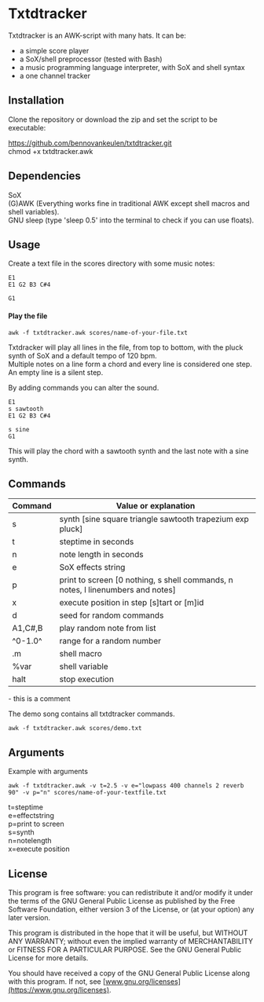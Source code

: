 # Txtdtracker
Txtdtracker is an AWK-script with many hats. It can be:
* a simple score player
* a SoX/shell preprocessor (tested with Bash)
* a music programming language interpreter, with SoX and shell syntax
* a one channel tracker


## Installation
Clone the repository or download the zip and set the script to be executable:

https://github.com/bennovankeulen/txtdtracker.git  
chmod +x txtdtracker.awk

## Dependencies
SoX  
(G)AWK (Everything works fine in traditional AWK except shell macros and shell variables).  
GNU sleep (type 'sleep 0.5' into the terminal to check if you can use floats). 


## Usage
Create a text file in the scores directory with some music notes:

```
E1
E1 G2 B3 C#4

G1
```

#### Play the file
```
awk -f txtdtracker.awk scores/name-of-your-file.txt
```

Txtdracker will play all lines in the file, from top to bottom, with the pluck synth of SoX and a default tempo of 120 bpm.  
Multiple notes on a line form a chord and every line is considered one step. An empty line is a silent step. 

By adding commands you can alter the sound.


```
E1
s sawtooth
E1 G2 B3 C#4

s sine
G1
```

This will play the chord with a sawtooth synth and the last note with a sine synth.



## Commands
Command  | Value or explanation
-------- | --------------------
s        | synth [sine square triangle sawtooth trapezium exp pluck]
t        | steptime in seconds
n        | note length in seconds
e        | SoX effects string
p        | print to screen [0 nothing, s shell commands, n notes, l linenumbers and notes]
x        | execute position in step [s]tart or [m]id
d        | seed for random commands
A1,C#,B  | play random note from list
^0-1.0^  | range for a random number
.m       | shell macro
%var     | shell variable
halt     | stop execution
\- this is a comment


The demo song contains all txtdtracker commands.
```
awk -f txtdtracker.awk scores/demo.txt
```


## Arguments
Example with arguments  
```
awk -f txtdtracker.awk -v t=2.5 -v e="lowpass 400 channels 2 reverb 90" -v p="n" scores/name-of-your-textfile.txt
```

t=steptime  
e=effectstring  
p=print to screen  
s=synth  
n=notelength  
x=execute position  


## License
This program is free software: you can redistribute it and/or modify it under the terms of the GNU General Public License as published by the Free Software Foundation, either version 3 of the License, or (at your option) any later version.

This program is distributed in the hope that it will be useful, but WITHOUT ANY WARRANTY; without even the implied warranty of MERCHANTABILITY or FITNESS FOR A PARTICULAR PURPOSE.  See the GNU General Public License for more details.

 You should have received a copy of the GNU General Public License along with this program.  If not, see [www.gnu.org/licenses](https://www.gnu.org/licenses).


